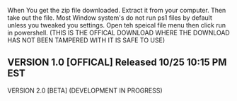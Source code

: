 When You get the zip file downloaded. Extract it from your computer. Then take out the file. Most Window system's do not run ps1 files by default unless you tweaked you settings. Open teh speical file menu then click run 
in powershell. (THIS IS THE OFFICAL DOWNLOAD WHERE THE DOWNLOAD HAS NOT BEEN TAMPERED WITH IT IS SAFE TO USE)

VERSION 1.0 [OFFICAL]
Released 10/25 10:15 PM EST
----------------------------
VERSION 2.0 [BETA]
(DEVELOPMENT IN PROGRESS)
